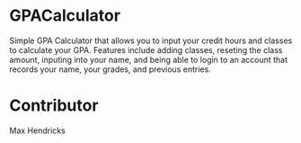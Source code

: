 # GPACalculator

Simple GPA Calculator that allows you to input your credit hours and classes to calculate your GPA. Features include
adding classes, reseting the class amount, inputing into your name, and being able to login to an account that records your name,
your grades, and previous entries.

# Contributor

Max Hendricks
